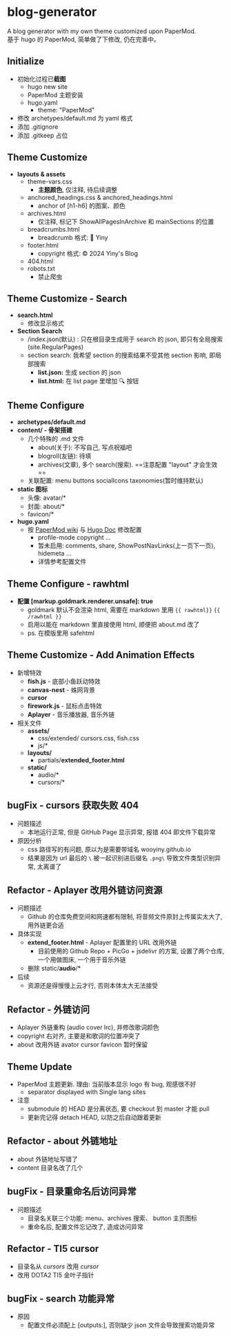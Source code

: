 # blog-generator
A blog generator with my own theme customized upon PaperMod.  
基于 hugo 的 PaperMod, 简单做了下修改, 仍在完善中。

## Initialize
- 初始化过程已**截图**
    - hugo new site
    - PaperMod 主题安装
    - hugo.yaml
        - theme: "PaperMod"
- 修改 archetypes/default.md 为 yaml 格式
- 添加 .gitignore
- 添加 .gitkeep 占位

## Theme Customize
- **layouts & assets**
    - theme-vars.css
        - **主题颜色**, 仅注释, 待后续调整
    - anchored_headings.css & anchored_headings.html
        - anchor of [h1-h6] 的图案、颜色
    - archives.html
        - 仅注释, 标记下 ShowAllPagesInArchive 和 mainSections 的位置
    - breadcrumbs.html
        - breadcrumb 格式: 🔖 Yiny
    - footer.html
        - copyright 格式: © 2024 Yiny's Blog
    - 404.html
    - robots.txt
        - 禁止爬虫

## Theme Customize - Search
- **search.html**
    - 修改显示格式
- **Section Search**
    - /index.json(默认) : 只在根目录生成用于 search 的 json, 即只有全局搜索(site.RegularPages)
    - section search: 我希望 section 的搜索结果不受其他 section 影响, 即局部搜索
        - **list.json:** 生成 section 的 json
        - **list.html:** 在 list page 里增加 🔍 按钮

## Theme Configure
- **archetypes/default.md**
- **content/ - 骨架搭建**
    - 几个特殊的 .md 文件
        - about(关于): 不写自己, 写点祝福吧
        - blogroll(友链): 待填
        - archives(文章), 多个 search(搜索). ==注意配置 "layout" 才会生效==
    - 关联配置: menu buttons socialIcons taxonomies(暂时维持默认)
- **static 图标**
    - 头像: avatar/*
    - 封面: about/*
    - favicon/*
- **hugo.yaml**
    - 按 [PaperMod wiki](https://github.com/adityatelange/hugo-PaperMod/wiki/) 与 [Hugo Doc](https://gohugo.io/getting-started/configuration/) 修改配置
        - profile-mode copyright ...
        - 暂未启用: comments, share, ShowPostNavLinks(上一页下一页), hidemeta ...
        - 详情参考配置文件

## Theme Configure - rawhtml
- **配置 [markup.goldmark.renderer.unsafe]: true**
    - goldmark 默认不会渲染 html, 需要在 markdown 里用 `{{ rawhtml}}` `{{ /rawhtml }}`
    - 启用以能在 markdown 里直接使用 html, 顺便把 about.md 改了
    - ps. 在模版里用 safehtml

## Theme Customize - Add Animation Effects
- 新增特效
    - **fish.js** - 底部小鱼跃动特效
    - **canvas-nest** - 蛛网背景
    - **cursor**
    - **firework.js** - 鼠标点击特效
    - **Aplayer** - 音乐播放器, 音乐外链
- 相关文件
    - **assets/**
        - css/extended/
            cursors.css, fish.css
        - js/*
    - **layouts/**
        - partials/**extended_footer.html**
    - **static/**
        - audio/*
        - cursors/*

## bugFix - cursors 获取失败 404
- 问题描述
    - 本地运行正常, 但是 GitHub Page 显示异常, 报错 404 即文件下载异常
- 原因分析
    - css 路径写的有问题, 原以为是需要带域名 wooyiny.github.io
    - 结果是因为 url 最后的  `\` 被一起识别进后缀名 `.png\` 导致文件类型识别异常, 太离谱了

## Refactor - Aplayer 改用外链访问资源
- 问题描述
    - Github 的仓库免费空间和网速都有限制,  将音频文件原封上传属实太大了, 用外链更合适
- 具体实现
    -  **extend_footer.html** - Aplayer 配置里的 URL 改用外链
        - 目前使用的 Github Repo + PicGo + jsdelivr 的方案, 设置了两个仓库, 一个用做图床, 一个用于音乐外链
    - 删除 static/**audio**/*
- 后续
    - 资源还是得慢慢上云才行, 否则本体太大无法接受

## Refactor - 外链访问
- Aplayer 外链重构 (audio cover lrc), 并修改歌词颜色
- copyright 右对齐, 主要是和歌词的位置冲突了
- about 改用外链 avator cursor favicon 暂时保留

## Theme Update
- PaperMod 主题更新. 理由: 当前版本显示 logo 有 bug, 观感很不好
    - separator displayed with Single lang sites
- 注意
    - submodule 的 HEAD 是分离状态, 要 checkout 到 master 才能 pull
    - 更新完记得 detach HEAD, 以防之后自动跟着更新

## Refactor - about 外链地址
- about 外链地址写错了
- content 目录名改了几个

## bugFix - 目录重命名后访问异常
- 问题描述
    - 目录名关联三个功能: menu、archives 搜索、 button 主页图标
    - 重命名后, 配置文件忘记改了, 造成访问异常

## Refactor - TI5 cursor
- 目录名从 *cursors* 改用 *cursor*
- 改用 DOTA2 TI5 金叶子指针

## bugFix - search 功能异常
- 原因
    - 配置文件必须配上 [outputs:], 否则缺少 json 文件会导致搜索功能异常